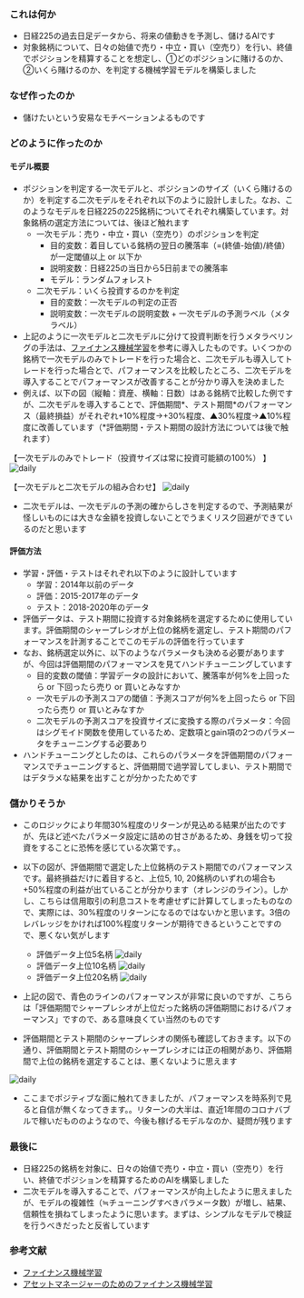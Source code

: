 
### これは何か
- 日経225の過去日足データから、将来の値動きを予測し、儲けるAIです
- 対象銘柄について、日々の始値で売り・中立・買い（空売り）を行い、終値でポジションを精算することを想定し、①どのポジションに賭けるのか、②いくら賭けるのか、を判定する機械学習モデルを構築しました

### なぜ作ったのか
- 儲けたいという安易なモチベーションよるものです

### どのように作ったのか
#### モデル概要
- ポジションを判定する一次モデルと、ポジションのサイズ（いくら賭けるのか）を判定する二次モデルをそれぞれ以下のように設計しました。なお、このようなモデルを日経225の225銘柄についてそれぞれ構築しています。対象銘柄の選定方法については、後ほど触れます
  - 一次モデル：売り・中立・買い（空売り）のポジションを判定
    - 目的変数：着目している銘柄の翌日の騰落率（=(終値-始値)/終値）が一定閾値以上 or 以下か
    - 説明変数：日経225の当日から5日前までの騰落率
    - モデル：ランダムフォレスト
  - 二次モデル：いくら投資するのかを判定
    - 目的変数：一次モデルの判定の正否
    - 説明変数：一次モデルの説明変数 + 一次モデルの予測ラベル（メタラベル）
- 上記のように一次モデルと二次モデルに分けて投資判断を行うメタラベリングの手法は、[ファイナンス機械学習](https://www.amazon.co.jp/%E3%83%95%E3%82%A1%E3%82%A4%E3%83%8A%E3%83%B3%E3%82%B9%E6%A9%9F%E6%A2%B0%E5%AD%A6%E7%BF%92%E2%80%95%E9%87%91%E8%9E%8D%E5%B8%82%E5%A0%B4%E5%88%86%E6%9E%90%E3%82%92%E5%A4%89%E3%81%88%E3%82%8B%E6%A9%9F%E6%A2%B0%E5%AD%A6%E7%BF%92%E3%82%A2%E3%83%AB%E3%82%B4%E3%83%AA%E3%82%BA%E3%83%A0%E3%81%AE%E7%90%86%E8%AB%96%E3%81%A8%E5%AE%9F%E8%B7%B5-%E3%83%9E%E3%83%AB%E3%82%B3%E3%82%B9%E3%83%BB%E3%83%AD%E3%83%9A%E3%82%B9%E3%83%BB%E3%83%87%E3%83%BB%E3%83%97%E3%83%A9%E3%83%89-ebook/dp/B0834XJQTY)を参考に導入したものです。いくつかの銘柄で一次モデルのみでトレードを行った場合と、二次モデルも導入してトレードを行った場合とで、パフォーマンスを比較したところ、二次モデルを導入することでパフォーマンスが改善することが分かり導入を決めました
- 例えば、以下の図（縦軸：資産、横軸：日数）はある銘柄で比較した例ですが、二次モデルを導入することで、評価期間\*、テスト期間\*のパフォーマンス（最終損益）がそれぞれ+10%程度→+30%程度、▲30%程度→▲10%程度に改善しています（\*評価期間・テスト期間の設計方法については後で触れます）

【一次モデルのみでトレード（投資サイズは常に投資可能額の100%） 】
![daily](http://drive.google.com/uc?export=view&id=1qWn19FDktrRnUWhsJlVlhAojIr9j2zkx)

【一次モデルと二次モデルの組み合わせ】
![daily](http://drive.google.com/uc?export=view&id=1yXvIuw2jbQ4aoSW_SOYTbKUeB3-aLHbT)

- 二次モデルは、一次モデルの予測の確からしさを判定するので、予測結果が怪しいものには大きな金額を投資しないことでうまくリスク回避ができているのだと思います

#### 評価方法
- 学習・評価・テストはそれぞれ以下のように設計しています
  - 学習：2014年以前のデータ
  - 評価：2015-2017年のデータ
  - テスト：2018-2020年のデータ
- 評価データは、テスト期間に投資する対象銘柄を選定するために使用しています。評価期間のシャープレシオが上位の銘柄を選定し、テスト期間のパフォーマンスを計測することでこのモデルの評価を行っています
- なお、銘柄選定以外に、以下のようなパラメータも決める必要がありますが、今回は評価期間のパフォーマンスを見てハンドチューニングしています
	- 目的変数の閾値：学習データの設計において、騰落率が何%を上回ったら or 下回ったら売り or 買いとみなすか
	- 一次モデルの予測スコアの閾値：予測スコアが何%を上回ったら or 下回ったら売り or 買いとみなすか
	- 二次モデルの予測スコアを投資サイズに変換する際のパラメータ：今回はシグモイド関数を使用しているため、定数項とgain項の2つのパラメータをチューニングする必要あり
- ハンドチューニングとしたのは、これらのパラメータを評価期間のパフォーマンスでチューニングすると、評価期間で過学習してしまい、テスト期間ではデタラメな結果を出すことが分かったためです

### 儲かりそうか
- このロジックにより年間30%程度のリターンが見込める結果が出たのですが、先ほど述べたパラメータ設定に詰めの甘さがあるため、身銭を切って投資をすることに恐怖を感じている次第です。。
 - 以下の図が、評価期間で選定した上位銘柄のテスト期間でのパフォーマンスです。最終損益だけに着目すると、上位5, 10, 20銘柄のいずれの場合も+50%程度の利益が出ていることが分かります（オレンジのライン）。しかし、こちらは信用取引の利息コストを考慮せずに計算してしまったものなので、実際には、30%程度のリターンになるのではないかと思います。3倍のレバレッジをかければ100%程度リターンが期待できるということですので、悪くない気がします
	 - 評価データ上位5名柄
![daily](http://drive.google.com/uc?export=view&id=1mi7Cy-J-CQaz4Ywn33aBacBnLd1zlueb)
	 - 評価データ上位10名柄
![daily](http://drive.google.com/uc?export=view&id=1vuW5rpLilQjLSHB_kk62bTNI96zqa8zR)
	 - 評価データ上位20名柄
![daily](http://drive.google.com/uc?export=view&id=1my6xCcCXh6lCVKUZ021xxQFs7G_HH85v)

 - 上記の図で、青色のラインのパフォーマンスが非常に良いのですが、こちらは「評価期間でシャープレシオが上位だった銘柄の評価期間におけるパフォーマンス」ですので、ある意味良くてい当然のものです
 - 評価期間とテスト期間のシャープレシオの関係も確認しておきます。以下の通り、評価期間とテスト期間のシャープレシオには正の相関があり、評価期間で上位の銘柄を選定することは、悪くないように思えます

![daily](http://drive.google.com/uc?export=view&id=1RS6p5DYKxPehf1qu4yJ0Jj-ubSDoh4KE)

- ここまでポジティブな面に触れてきましたが、パフォーマンスを時系列で見ると自信が無くなってきます。。リターンの大半は、直近1年間のコロナバブルで稼いだもののようなので、今後も稼げるモデルなのか、疑問が残ります

### 最後に
- 日経225の銘柄を対象に、日々の始値で売り・中立・買い（空売り）を行い、終値でポジションを精算するためのAIを構築しました
- 二次モデルを導入することで、パフォーマンスが向上したように思えましたが、モデルの複雑性（≒チューニングすべきパラメータ数）が増し、結果、信頼性を損ねてしまったように思います。まずは、シンプルなモデルで検証を行うべきだったと反省しています

### 参考文献
- [ファイナンス機械学習](https://www.amazon.co.jp/%E3%83%95%E3%82%A1%E3%82%A4%E3%83%8A%E3%83%B3%E3%82%B9%E6%A9%9F%E6%A2%B0%E5%AD%A6%E7%BF%92%E2%80%95%E9%87%91%E8%9E%8D%E5%B8%82%E5%A0%B4%E5%88%86%E6%9E%90%E3%82%92%E5%A4%89%E3%81%88%E3%82%8B%E6%A9%9F%E6%A2%B0%E5%AD%A6%E7%BF%92%E3%82%A2%E3%83%AB%E3%82%B4%E3%83%AA%E3%82%BA%E3%83%A0%E3%81%AE%E7%90%86%E8%AB%96%E3%81%A8%E5%AE%9F%E8%B7%B5-%E3%83%9E%E3%83%AB%E3%82%B3%E3%82%B9%E3%83%BB%E3%83%AD%E3%83%9A%E3%82%B9%E3%83%BB%E3%83%87%E3%83%BB%E3%83%97%E3%83%A9%E3%83%89-ebook/dp/B0834XJQTY)
- [アセットマネージャーのためのファイナンス機械学習](https://www.amazon.co.jp/dp/B08QTX81PF/ref=dp-kindle-redirect?_encoding=UTF8&btkr=1)
<!--stackedit_data:
eyJoaXN0b3J5IjpbLTg1MjgxMzkxNywtMTM2NzU1OTAzOSw3Mz
A5OTgxMTZdfQ==
-->